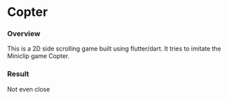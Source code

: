 # Copter

### Overview
This is a 2D side scrolling game built using flutter/dart. It tries to imitate the Miniclip game Copter.

### Result
Not even close
